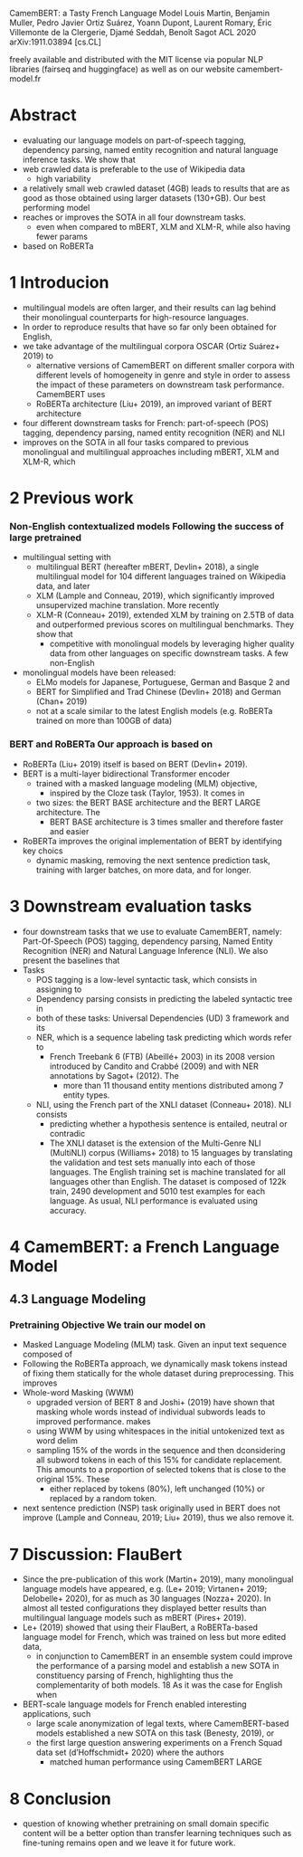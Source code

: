 CamemBERT: a Tasty French Language Model
Louis Martin, Benjamin Muller, Pedro Javier Ortiz Suárez, Yoann Dupont, Laurent Romary, Éric Villemonte de la Clergerie, Djamé Seddah, Benoît Sagot
ACL 2020 arXiv:1911.03894 [cs.CL]

freely available and distributed with the MIT license via popular NLP libraries
(fairseq and huggingface) as well as on our website camembert-model.fr

# Abstract

* evaluating our language models on part-of-speech tagging, dependency parsing,
  named entity recognition and natural language inference tasks. We show that
* web crawled data is preferable to the use of Wikipedia data
  * high variability 
* a relatively small web crawled dataset (4GB) leads to results that are as good
  as those obtained using larger datasets (130+GB).  Our best performing model
* reaches or improves the SOTA in all four downstream tasks. 
  * even when compared to mBERT, XLM and XLM-R, while also having fewer params
* based on RoBERTa

# 1 Introducion

* multilingual models are often larger, and their results can lag behind their
  monolingual counterparts for high-resource languages.  
* In order to reproduce results that have so far only been obtained for English,
* we take advantage of the multilingual corpora OSCAR (Ortiz Suárez+ 2019) to
  * alternative versions of CamemBERT on different smaller corpora with
    different levels of homogeneity in genre and style in order to assess the
    impact of these parameters on downstream task performance. CamemBERT uses
  * RoBERTa architecture (Liu+ 2019), an improved variant of BERT architecture 
* four different downstream tasks for French: part-of-speech (POS) tagging,
  dependency parsing, named entity recognition (NER) and NLI
* improves on the SOTA in all four tasks compared to previous
  monolingual and multilingual approaches including mBERT, XLM and XLM-R, which

# 2 Previous work

### Non-English contextualized models Following the success of large pretrained

* multilingual setting with 
  * multilingual BERT (hereafter mBERT, Devlin+ 2018), a single multilingual
    model for 104 different languages trained on Wikipedia data, and later 
  * XLM (Lample and Conneau, 2019), which significantly improved unsupervized
    machine translation. More recently 
  * XLM-R (Conneau+ 2019), extended XLM by training on 2.5TB of data and
    outperformed previous scores on multilingual benchmarks.  They show that
    * competitive with monolingual models by leveraging higher quality data from
      other languages on specific downstream tasks.  A few non-English
* monolingual models have been released: 
  * ELMo models for Japanese, Portuguese, German and Basque 2 and 
  * BERT for Simplified and Trad Chinese (Devlin+ 2018) and German (Chan+ 2019)
  * not at a scale similar to the latest English models 
    (e.g. RoBERTa trained on more than 100GB of data)

### BERT and RoBERTa Our approach is based on 

* RoBERTa (Liu+ 2019) itself is based on BERT (Devlin+ 2019). 
* BERT is a multi-layer bidirectional Transformer encoder 
  * trained with a masked language modeling (MLM) objective, 
    * inspired by the Cloze task (Taylor, 1953).  It comes in 
  * two sizes: the BERT BASE architecture and the BERT LARGE architecture. The
    * BERT BASE architecture is 3 times smaller and therefore faster and easier
* RoBERTa improves the original implementation of BERT by identifying key choics
  * dynamic masking, removing the next sentence prediction task, training with
    larger batches, on more data, and for longer.

# 3 Downstream evaluation tasks

* four downstream tasks that we use to evaluate CamemBERT, namely: 
  Part-Of-Speech (POS) tagging, dependency parsing, Named Entity Recognition
  (NER) and Natural Language Inference (NLI). We also present the baselines that
* Tasks 
  * POS tagging is a low-level syntactic task, which consists in assigning to
  * Dependency parsing consists in predicting the labeled syntactic tree in
  * both of these tasks: Universal Dependencies (UD) 3 framework and its
  * NER, which is a sequence labeling task predicting which words refer to
    * French Treebank 6 (FTB) (Abeillé+ 2003) in its 2008 version introduced by
      Candito and Crabbé (2009) and with NER annotations by Sagot+ (2012). The
      * more than 11 thousand entity mentions distributed among 7 entity types.
  * NLI, using the French part of the XNLI dataset (Conneau+ 2018). NLI consists
    * predicting whether a hypothesis sentence is entailed, neutral or contradic
    * The XNLI dataset is the extension of the Multi-Genre NLI (MultiNLI) corpus
      (Williams+ 2018) to 15 languages by translating the validation and test
      sets manually into each of those languages. The English training set is
      machine translated for all languages other than English. The dataset is
      composed of 122k train, 2490 development and 5010 test examples for each
      language. As usual, NLI performance is evaluated using accuracy.

# 4 CamemBERT: a French Language Model

## 4.3 Language Modeling

### Pretraining Objective We train our model on

* Masked Language Modeling (MLM) task.  Given an input text sequence composed of
* Following the RoBERTa approach, we dynamically mask tokens instead of fixing
  them statically for the whole dataset during preprocessing. This improves
* Whole-word Masking (WWM)
  * upgraded version of BERT 8 and Joshi+ (2019) have shown that masking whole
    words instead of individual subwords leads to improved performance.  makes
  * using WWM by using whitespaces in the initial untokenized text as word delim 
  * sampling 15% of the words in the sequence and then dconsidering all subword
    tokens in each of this 15% for candidate replacement. This amounts to a
    proportion of selected tokens that is close to the original 15%. These
    * either replaced by <MASK> tokens (80%), left unchanged (10%) or replaced
      by a random token.  
* next sentence prediction (NSP) task originally used in BERT does not improve
  (Lample and Conneau, 2019; Liu+ 2019), thus we also remove it.

# 7 Discussion: FlauBert

* Since the pre-publication of this work (Martin+ 2019), many monolingual
  language models have appeared, e.g. (Le+ 2019; Virtanen+ 2019; Delobelle+
  2020), for as much as 30 languages (Nozza+ 2020). 
  In almost all tested configurations they displayed 
  better results than multilingual language models such as mBERT (Pires+ 2019).
* Le+ (2019) showed that using their FlauBert, a RoBERTa-based language model
  for French, which was trained on less but more edited data, 
  * in conjunction to CamemBERT in an ensemble system could 
    improve the performance of a parsing model and establish a 
    new SOTA in constituency parsing of French, highlighting thus the
    complementarity of both models. 18 As it was the case for English when 
* BERT-scale language models for French enabled interesting applications, such
  * large scale anonymization of legal texts, where CamemBERT-based models
    established a new SOTA on this task (Benesty, 2019), or 
  * the first large question answering experiments on a French Squad data set
    (d’Hoffschmidt+ 2020) where the authors 
    * matched human performance using CamemBERT LARGE

# 8 Conclusion

* question of knowing whether pretraining on small domain specific content will
  be a better option than transfer learning techniques such as fine-tuning
  remains open and we leave it for future work.
